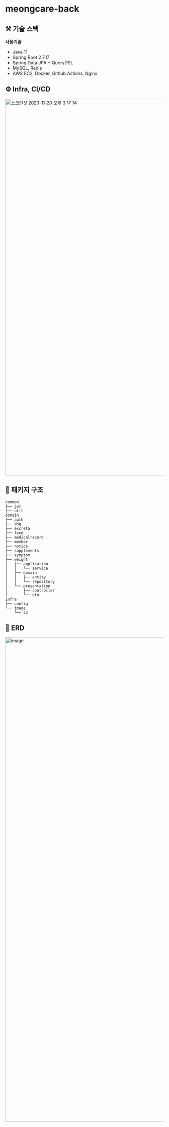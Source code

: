# meongcare-back

## ⚒️ 기술 스택
<b>사용기술</b>
- Java 11
- Spring Boot 2.7.17
- Spring Data JPA + QueryDSL
- MySQL, Redis
- AWS EC2, Docker, Github Actions, Nginx

## ⚙ Infra, CI/CD
<img width="1192" alt="스크린샷 2023-11-20 오후 3 17 14" src="https://github.com/meongCare/meongcare-back/assets/62296495/4d162b2f-34a2-4564-9cf6-089061e62df3">

## 📂 패키지 구조 
```
common
├── jwt
├── util
domain
├── auth
├── dog
├── excreta
├── feed
├── medicalrecord
├── member
├── notice
├── supplements
├── symptom
├── weight
│   ├── application
│   │   └── service
│   ├── domain
│   │   ├── entity
│   │   └── repository
│   └── presentation
│       ├── controller
│       └── dto
infra
├── config
└── image
    └── s3
```

## 📄 ERD
<img width="1533" alt="image" src="https://github.com/meongCare/meongcare-back/assets/62296495/1ca51f6d-a5f1-4cb8-8084-d8178766bb4b">
